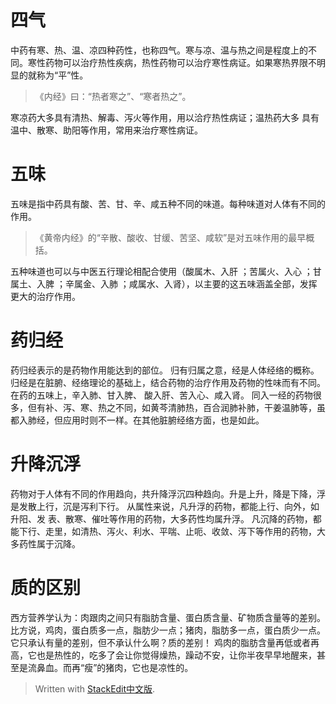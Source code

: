 # 四气
中药有寒、热、温、凉四种药性，也称四气。寒与凉、温与热之间是程度上的不同。寒性药物可以治疗热性疾病，热性药物可以治疗寒性病证。如果寒热界限不明显的就称为“平”性。
> 《内经》曰：“热者寒之”、“寒者热之”。

寒凉药大多具有清热、解毒、泻火等作用，用以洽疗热性病证；温热药大多 具有温中、散寒、助阳等作用，常用来治疗寒性病证。

# 五味
五味是指中药具有酸、苦、甘、辛、咸五种不同的味道。每种味道对人体有不同的作用。
>《黄帝内经》的“辛散、酸收、甘缓、苦坚、咸软”是对五味作用的最早概括。

五种味道也可以与中医五行理论相配合使用（酸属木、入肝 ；苦属火、入心 ；甘属土、入脾 ；辛属金、入肺 ；咸属水、入肾），以主要的这五味涵盖全部，发挥更大的治疗作用。
# 药归经
药归经表示的是药物作用能达到的部位。
归有归属之意，经是人体经络的概称。归经是在脏腑、经络理论的基础上，结合药物的治疗作用及药物的性味而有不同。
在药的五味上，辛入肺、甘入脾、 酸入肝、苦入心、咸入肾。
同入一经的药物很多，但有补、泻、寒、热之不同，如黄芩清肺热，百合润肺补肺，干姜温肺等，虽都入肺经，但应用时则不一样。在其他脏腑经络方面，也是如此。
# 升降沉浮
药物对于人体有不同的作用趋向，共升降浮沉四种趋向。升是上升，降是下降，浮是发散上行，沉是泻利下行。
从属性来说，凡升浮的药物，都能上行、向外，如升阳、发 表、散寒、催吐等作用的药物，大多药性均属升浮。
凡沉降的药物，都能下行、走里，如清热、泻火、利水、平喘、止呃、收敛、泻下等作用的药物，大多药性属于沉降。

# 质的区别
西方营养学认为：肉跟肉之间只有脂肪含量、蛋白质含量、矿物质含量等的差别。比方说，鸡肉，蛋白质多一点，脂肪少一点；猪肉，脂肪多一点，蛋白质少一点。它只承认有量的差别，但不承认什么啊？质的差别！ 鸡肉的脂肪含量再低或者再高，它也是热性的，吃多了会让你觉得燥热，躁动不安，让你半夜早早地醒来，甚至是流鼻血。而再“瘦”的猪肉，它也是凉性的。



> Written with [StackEdit中文版](https://stackedit.cn/).
<!--stackedit_data:
eyJoaXN0b3J5IjpbOTE0MzEzODExLDIwNDYyNjM4ODQsMTg1ND
c2ODA0NF19
-->